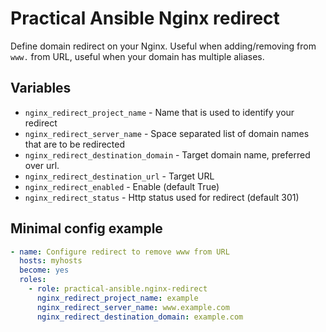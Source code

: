 # Practical Ansible Nginx redirect

Define domain redirect on your Nginx. Useful when adding/removing from `www.` from URL, useful when your domain has multiple aliases.


## Variables

* `nginx_redirect_project_name` - Name that is used to identify your redirect
* `nginx_redirect_server_name` - Space separated list of domain names that are to be redirected
* `nginx_redirect_destination_domain` - Target domain name, preferred over url.
* `nginx_redirect_destination_url` - Target URL
* `nginx_redirect_enabled` - Enable (default True)
* `nginx_redirect_status` - Http status used for redirect (default 301)


## Minimal config example

```yml
- name: Configure redirect to remove www from URL
  hosts: myhosts
  become: yes
  roles:
    - role: practical-ansible.nginx-redirect
      nginx_redirect_project_name: example
      nginx_redirect_server_name: www.example.com
      nginx_redirect_destination_domain: example.com
```
